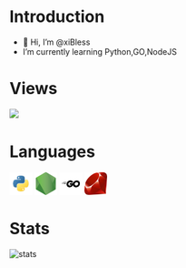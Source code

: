 # Introduction
- 👋 Hi, I’m @xiBless
-  I’m currently learning Python,GO,NodeJS
# Views

![](https://komarev.com/ghpvc/?username=xiBless&color=blueviolet)

# Languages
<p align="left">
  <code><img height="40" src="https://raw.githubusercontent.com/github/explore/main/topics/python/python.png"></code>
  <code><img height="40" src="https://raw.githubusercontent.com/github/explore/main/topics/nodejs/nodejs.png"></code>
  <code><img height="40" src="https://raw.githubusercontent.com/github/explore/main/topics/go/go.png"></code>
  <code><img height="40" src="https://raw.githubusercontent.com/github/explore/main/topics/ruby/ruby.png"></code>
</p>

# Stats

![stats](https://github-readme-stats.vercel.app/api/?username=xiBless&title_color=4F8CC9&text_color=9f9f9f&show_icons=true&bg_color=00000000&hide_border=true&icon_color=4F8CC9&hide_title=true&count_private=true)
